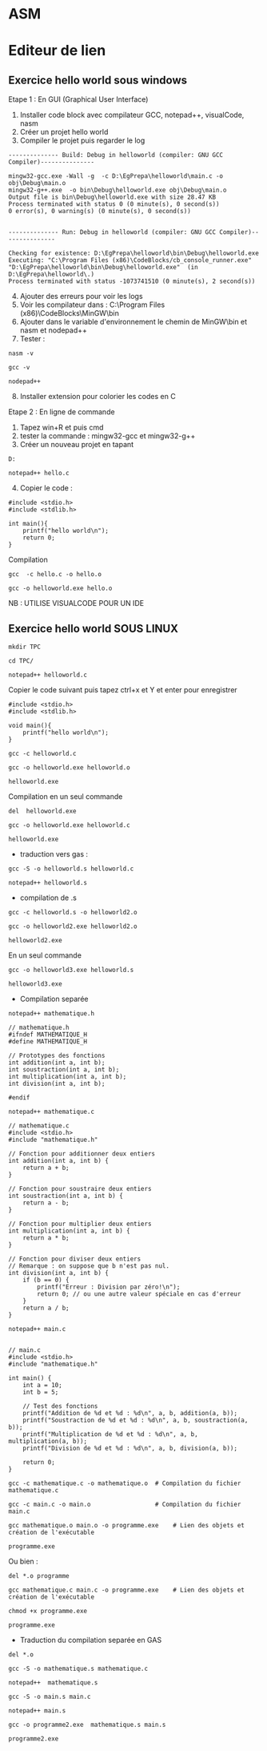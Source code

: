 # ASM
# Editeur de lien 
## Exercice hello world sous windows 
Etape 1 : En GUI (Graphical User Interface)
1. Installer code block avec compilateur GCC, notepad++, visualCode, nasm 
2. Créer un projet hello world
4. Compiler le projet puis regarder le log
```
-------------- Build: Debug in helloworld (compiler: GNU GCC Compiler)---------------

mingw32-gcc.exe -Wall -g  -c D:\EgPrepa\helloworld\main.c -o obj\Debug\main.o
mingw32-g++.exe  -o bin\Debug\helloworld.exe obj\Debug\main.o   
Output file is bin\Debug\helloworld.exe with size 28.47 KB
Process terminated with status 0 (0 minute(s), 0 second(s))
0 error(s), 0 warning(s) (0 minute(s), 0 second(s))
 

-------------- Run: Debug in helloworld (compiler: GNU GCC Compiler)---------------

Checking for existence: D:\EgPrepa\helloworld\bin\Debug\helloworld.exe
Executing: "C:\Program Files (x86)\CodeBlocks/cb_console_runner.exe" "D:\EgPrepa\helloworld\bin\Debug\helloworld.exe"  (in D:\EgPrepa\helloworld\.)
Process terminated with status -1073741510 (0 minute(s), 2 second(s))

```  
4. Ajouter des erreurs pour voir les logs
5. Voir les compilateur dans : C:\Program Files (x86)\CodeBlocks\MinGW\bin
6. Ajouter dans le variable d'environnement le chemin de MinGW\bin et nasm et nodepad++
7. Tester :
```
nasm -v
```
```
gcc -v
```
```
nodepad++
```

8. Installer extension pour colorier les codes en C
   
Etape 2 : En ligne de commande
1. Tapez win+R et puis cmd
2. tester la commande : mingw32-gcc et mingw32-g++
3. Créer un nouveau projet en tapant
```  
D:
```
```  
notepad++ hello.c
```  
4. Copier le code :
```  
#include <stdio.h>
#include <stdlib.h>

int main(){
	printf("hello world\n");
	return 0;
}
```
Compilation
```
gcc  -c hello.c -o hello.o
```
```
gcc -o helloworld.exe hello.o   
```
NB : UTILISE VISUALCODE POUR UN IDE

## Exercice hello world SOUS LINUX
```
mkdir TPC
```
```
cd TPC/
```
```
notepad++ helloworld.c
```
Copier le code suivant puis tapez ctrl+x et Y et enter pour enregistrer
```
#include <stdio.h>
#include <stdlib.h>

void main(){
	printf("hello world\n");
}
```
```
gcc -c helloworld.c
```
```
gcc -o helloworld.exe helloworld.o
```
```
helloworld.exe
 ```
Compilation en un seul commande
```
del  helloworld.exe
```
```
gcc -o helloworld.exe helloworld.c
```
```
helloworld.exe
 ```
* traduction vers gas :
```
gcc -S -o helloworld.s helloworld.c
```
```
notepad++ helloworld.s 
```

* compilation de .s
```
gcc -c helloworld.s -o helloworld2.o 
```
```
gcc -o helloworld2.exe helloworld2.o 
```
```
helloworld2.exe
```
En un seul commande
```
gcc -o helloworld3.exe helloworld.s
```
```
helloworld3.exe
```


* Compilation separée
```
notepad++ mathematique.h
```
```
// mathematique.h
#ifndef MATHEMATIQUE_H
#define MATHEMATIQUE_H

// Prototypes des fonctions
int addition(int a, int b);
int soustraction(int a, int b);
int multiplication(int a, int b);
int division(int a, int b);

#endif
```
```
notepad++ mathematique.c
```
```
// mathematique.c
#include <stdio.h>
#include "mathematique.h"

// Fonction pour additionner deux entiers
int addition(int a, int b) {
    return a + b;
}

// Fonction pour soustraire deux entiers
int soustraction(int a, int b) {
    return a - b;
}

// Fonction pour multiplier deux entiers
int multiplication(int a, int b) {
    return a * b;
}

// Fonction pour diviser deux entiers
// Remarque : on suppose que b n'est pas nul.
int division(int a, int b) {
    if (b == 0) {
        printf("Erreur : Division par zéro!\n");
        return 0; // ou une autre valeur spéciale en cas d'erreur
    }
    return a / b;
}
```
```
notepad++ main.c
```
```

// main.c
#include <stdio.h>
#include "mathematique.h"

int main() {
    int a = 10;
    int b = 5;

    // Test des fonctions
    printf("Addition de %d et %d : %d\n", a, b, addition(a, b));
    printf("Soustraction de %d et %d : %d\n", a, b, soustraction(a, b));
    printf("Multiplication de %d et %d : %d\n", a, b, multiplication(a, b));
    printf("Division de %d et %d : %d\n", a, b, division(a, b));

    return 0;
}

```
```
gcc -c mathematique.c -o mathematique.o  # Compilation du fichier mathematique.c
```
```
gcc -c main.c -o main.o                  # Compilation du fichier main.c
```
```
gcc mathematique.o main.o -o programme.exe    # Lien des objets et création de l'exécutable
```
```
programme.exe
```
Ou bien :
```
del *.o programme
```
```
gcc mathematique.c main.c -o programme.exe    # Lien des objets et création de l'exécutable
```
```
chmod +x programme.exe
```
```
programme.exe
```
* Traduction du compilation separée en GAS
```
del *.o
```
```
gcc -S -o mathematique.s mathematique.c
```
```
notepad++  mathematique.s
```
```
gcc -S -o main.s main.c
```
```
notepad++ main.s
```
```
gcc -o programme2.exe  mathematique.s main.s
```
```
programme2.exe
```

